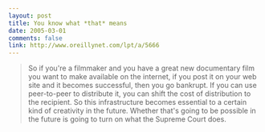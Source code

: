 ```yaml
---
layout: post
title: You know what *that* means
date: 2005-03-01
comments: false
link: http://www.oreillynet.com/lpt/a/5666
---
```


> So if you're a filmmaker and you have a great new documentary film you want to make available on the internet, if you post it on your web site and it becomes successful, then you go bankrupt. If you can use peer-to-peer to distribute it, you can shift the cost of distribution to the recipient. So this infrastructure becomes essential to a certain kind of creativity in the future. Whether that's going to be possible in the future is going to turn on what the Supreme Court does.
